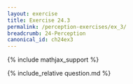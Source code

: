 ```yaml
---
layout: exercise
title: Exercise 24.3
permalink: /perception-exercises/ex_3/
breadcrumb: 24-Perception
canonical_id: ch24ex3
---
```


{% include mathjax_support %}
<div id="hiddden">{% include_relative question.md %}</div>